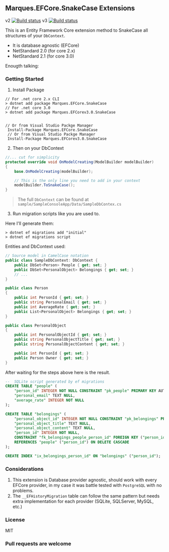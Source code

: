 
## Marques.EFCore.SnakeCase Extensions
v2 [![Build status](https://ci.appveyor.com/api/projects/status/xo974xcrq8cmdl0p?svg=true)](https://ci.appveyor.com/project/leonibr/efcore-snakecase)
v3 [![Build status](https://ci.appveyor.com/api/projects/status/jl0qmh2g4mtm454m?svg=true)](https://ci.appveyor.com/project/leonibr/efcore-snakecase-2m7w1)

This is an Entity Framework Core extension method to SnakeCase all structures of your `DbContext`.
* It is database agnostic (EFCore)
* NetStandard 2.0 (for core 2.x)
* NetStandard 2.1 (for core 3.0)

Enougth talking:
### Getting Started
1. Install Package
```
// For .net core 2.x CLI 
> dotnet add package Marques.EFCore.SnakeCase 
// For .net core 3.0
> dotnet add package Marques.EFCorev3.0.SnakeCase


// Or from Visual Studio Packge Manager
 Install-Package Marques.EFCore.SnakeCase
 // Or from Visual Studio Packge Manager
 Install-Package Marques.EFCorev3.0.SnakeCase
```
2. Then on your DbContext   
```c#
//... cut for simplicity
protected override void OnModelCreating(ModelBuilder modelBuilder)
{
    base.OnModelCreating(modelBuilder);

    // This is the only line you need to add in your context
    modelBuilder.ToSnakeCase();
}
```
> The full `DbContext` can be found at `sample/SampleConsoleApp/Data/SampleDbContex.cs` 

3. Run migration scripts like you are used to.

Here I'll generate them:
```
> dotnet ef migrations add "initial"
> dotnet ef migrations script
```
Entities and DbContext used:
```c#
// Source model in CamelCase notation
public class SampleDbContext: DbContext {
    public DbSet<Person> People { get; set; }
    public DbSet<PersonalObject> Belongings { get; set; }
    // ...
}

public class Person
{
    public int PersonId { get; set; }
    public string PersonalEmail { get; set; }
    public int AverageRate { get; set; }
    public List<PersonalObject> Belongings { get; set; }
}

public class PersonalObject
{
    public int PersonalObjectId { get; set; }
    public string PersonalObjectTitle { get; set; }
    public string PersonalObjectContent { get; set; }

    public int PersonId { get; set; }
    public Person Owner { get; set; }
}
```
After waiting for the steps above here is the result.
```sql
--  SQLite script generated by ef migrations
CREATE TABLE "people" (
    "person_id" INTEGER NOT NULL CONSTRAINT "pk_people" PRIMARY KEY AUTOINCREMENT,
    "personal_email" TEXT NULL,
    "average_rate" INTEGER NOT NULL
);

CREATE TABLE "belongings" (
    "personal_object_id" INTEGER NOT NULL CONSTRAINT "pk_belongings" PRIMARY KEY AUTOINCREMENT,
    "personal_object_title" TEXT NULL,
    "personal_object_content" TEXT NULL,
    "person_id" INTEGER NOT NULL,
    CONSTRAINT "fk_belongings_people_person_id" FOREIGN KEY ("person_id")
    REFERENCES "people" ("person_id") ON DELETE CASCADE
);

CREATE INDEX "ix_belongings_person_id" ON "belongings" ("person_id");
```
### Considerations
1. This extension is Database provider agnostic, should work with every EFCore provider, in my case it was battle tested with `PostgreSQL` with no problems.
1. The `__EFHistoryMigration` table can follow the same pattern but needs extra implementation for each provider (SQLite, SQLServer, MySQL, etc.)

### License

MIT

### Pull requests are welcome

